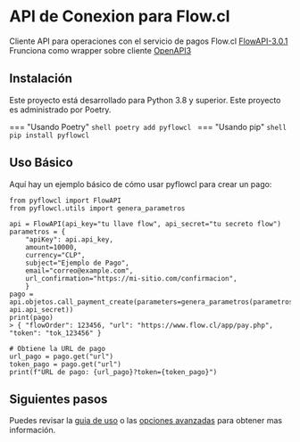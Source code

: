 # API de Conexion para Flow.cl

Cliente API para operaciones con el servicio de pagos Flow.cl  [FlowAPI-3.0.1](https://www.flow.cl/docs/api.html)
Frunciona como wrapper sobre cliente [OpenAPI3](https://github.com/Dorthu/openapi3)


## Instalación
Este proyecto está desarrollado para Python 3.8 y superior.
Este proyecto es administrado por Poetry.

=== "Usando Poetry"
    ```shell
    poetry add pyflowcl
    ```
=== "Usando pip"
    ```shell
    pip install pyflowcl
    ```

## Uso Básico

Aquí hay un ejemplo básico de cómo usar pyflowcl para crear un pago:

```shell
from pyflowcl import FlowAPI
from pyflowcl.utils import genera_parametros

api = FlowAPI(api_key="tu llave flow", api_secret="tu secreto flow")
parametros = {
    "apiKey": api.api_key,
    amount=10000,
    currency="CLP",
    subject="Ejemplo de Pago",
    email="correo@example.com",
    url_confirmation="https://mi-sitio.com/confirmacion",
    }
pago = api.objetos.call_payment_create(parameters=genera_parametros(parametros, api.api_secret))
print(pago)
> { "flowOrder": 123456, "url": "https://www.flow.cl/app/pay.php", "token": "tok_123456" }

# Obtiene la URL de pago
url_pago = pago.get("url")
token_pago = pago.get("url")
print(f"URL de pago: {url_pago}?token={token_pago}")
```

## Siguientes pasos

Puedes revisar la [guia de uso](uso.md) o las [opciones avanzadas](uso-avanzado.md) para obtener mas información.
